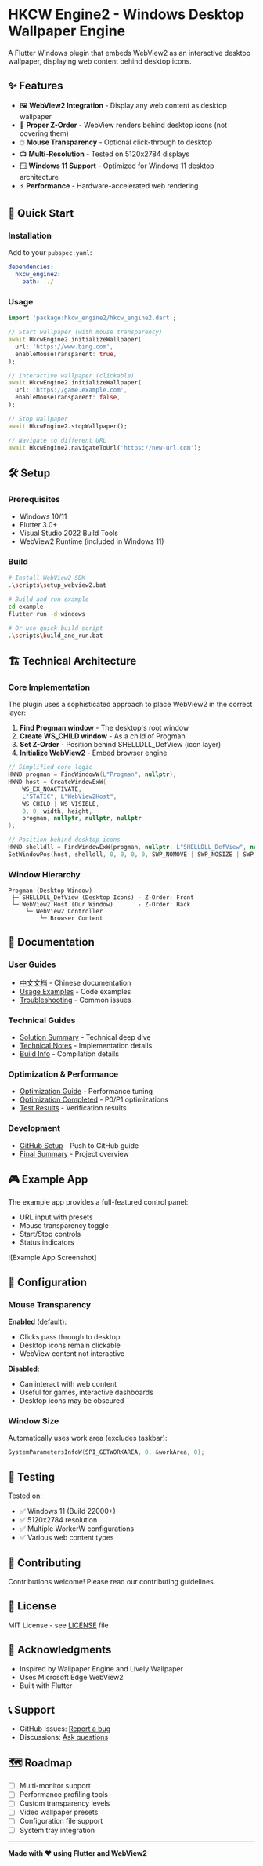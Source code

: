 # HKCW Engine2 - Windows Desktop Wallpaper Engine

A Flutter Windows plugin that embeds WebView2 as an interactive desktop wallpaper, displaying web content behind desktop icons.

## ✨ Features

- 🖼️ **WebView2 Integration** - Display any web content as desktop wallpaper
- 🎯 **Proper Z-Order** - WebView renders behind desktop icons (not covering them)
- 🖱️ **Mouse Transparency** - Optional click-through to desktop
- 📺 **Multi-Resolution** - Tested on 5120x2784 displays
- 🪟 **Windows 11 Support** - Optimized for Windows 11 desktop architecture
- ⚡ **Performance** - Hardware-accelerated web rendering

## 🚀 Quick Start

### Installation

Add to your `pubspec.yaml`:

```yaml
dependencies:
  hkcw_engine2:
    path: ../
```

### Usage

```dart
import 'package:hkcw_engine2/hkcw_engine2.dart';

// Start wallpaper (with mouse transparency)
await HkcwEngine2.initializeWallpaper(
  url: 'https://www.bing.com',
  enableMouseTransparent: true,
);

// Interactive wallpaper (clickable)
await HkcwEngine2.initializeWallpaper(
  url: 'https://game.example.com',
  enableMouseTransparent: false,
);

// Stop wallpaper
await HkcwEngine2.stopWallpaper();

// Navigate to different URL
await HkcwEngine2.navigateToUrl('https://new-url.com');
```

## 🛠️ Setup

### Prerequisites

- Windows 10/11
- Flutter 3.0+
- Visual Studio 2022 Build Tools
- WebView2 Runtime (included in Windows 11)

### Build

```bash
# Install WebView2 SDK
.\scripts\setup_webview2.bat

# Build and run example
cd example
flutter run -d windows

# Or use quick build script
.\scripts\build_and_run.bat
```

## 🏗️ Technical Architecture

### Core Implementation

The plugin uses a sophisticated approach to place WebView2 in the correct layer:

1. **Find Progman window** - The desktop's root window
2. **Create WS_CHILD window** - As a child of Progman
3. **Set Z-Order** - Position behind SHELLDLL_DefView (icon layer)
4. **Initialize WebView2** - Embed browser engine

```cpp
// Simplified core logic
HWND progman = FindWindowW(L"Progman", nullptr);
HWND host = CreateWindowExW(
    WS_EX_NOACTIVATE,
    L"STATIC", L"WebView2Host",
    WS_CHILD | WS_VISIBLE,
    0, 0, width, height,
    progman, nullptr, nullptr, nullptr
);

// Position behind desktop icons
HWND shelldll = FindWindowExW(progman, nullptr, L"SHELLDLL_DefView", nullptr);
SetWindowPos(host, shelldll, 0, 0, 0, 0, SWP_NOMOVE | SWP_NOSIZE | SWP_NOACTIVATE);
```

### Window Hierarchy

```
Progman (Desktop Window)
 ├─ SHELLDLL_DefView (Desktop Icons) - Z-Order: Front
 └─ WebView2 Host (Our Window)       - Z-Order: Back
     └─ WebView2 Controller
         └─ Browser Content
```

## 📖 Documentation

### User Guides
- [中文文档](docs/README_CN.md) - Chinese documentation
- [Usage Examples](docs/USAGE_EXAMPLES.md) - Code examples
- [Troubleshooting](docs/TROUBLESHOOTING.md) - Common issues

### Technical Guides
- [Solution Summary](docs/SOLUTION_SUMMARY.md) - Technical deep dive
- [Technical Notes](docs/TECHNICAL_NOTES.md) - Implementation details
- [Build Info](docs/BUILD_INFO.md) - Compilation details

### Optimization & Performance
- [Optimization Guide](docs/OPTIMIZATION_GUIDE.md) - Performance tuning
- [Optimization Completed](docs/OPTIMIZATION_COMPLETED.md) - P0/P1 optimizations
- [Test Results](docs/OPTIMIZATION_TEST_RESULTS.md) - Verification results

### Development
- [GitHub Setup](docs/GITHUB_SETUP.md) - Push to GitHub guide
- [Final Summary](docs/FINAL_SUMMARY.md) - Project overview

## 🎮 Example App

The example app provides a full-featured control panel:

- URL input with presets
- Mouse transparency toggle
- Start/Stop controls
- Status indicators

![Example App Screenshot]

## 🔧 Configuration

### Mouse Transparency

**Enabled** (default):
- Clicks pass through to desktop
- Desktop icons remain clickable
- WebView content not interactive

**Disabled**:
- Can interact with web content
- Useful for games, interactive dashboards
- Desktop icons may be obscured

### Window Size

Automatically uses work area (excludes taskbar):
```cpp
SystemParametersInfoW(SPI_GETWORKAREA, 0, &workArea, 0);
```

## 🧪 Testing

Tested on:
- ✅ Windows 11 (Build 22000+)
- ✅ 5120x2784 resolution
- ✅ Multiple WorkerW configurations
- ✅ Various web content types

## 🤝 Contributing

Contributions welcome! Please read our contributing guidelines.

## 📝 License

MIT License - see [LICENSE](LICENSE) file

## 🙏 Acknowledgments

- Inspired by Wallpaper Engine and Lively Wallpaper
- Uses Microsoft Edge WebView2
- Built with Flutter

## 📞 Support

- GitHub Issues: [Report a bug](https://github.com/yourusername/hkcw-engine2/issues)
- Discussions: [Ask questions](https://github.com/yourusername/hkcw-engine2/discussions)

## 🗺️ Roadmap

- [ ] Multi-monitor support
- [ ] Performance profiling tools
- [ ] Custom transparency levels
- [ ] Video wallpaper presets
- [ ] Configuration file support
- [ ] System tray integration

---

**Made with ❤️ using Flutter and WebView2**

